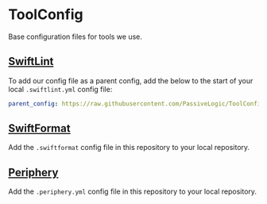 # ToolConfig
Base configuration files for tools we use.

## [SwiftLint](https://github.com/realm/SwiftLint)
To add our config file as a parent config, add the below to the start of your local `.swiftlint.yml` config file:
```yml
parent_config: https://raw.githubusercontent.com/PassiveLogic/ToolConfig/main/.swiftlint.yml
```

## [SwiftFormat](https://github.com/nicklockwood/SwiftFormat)
Add the `.swiftformat` config file in this repository to your local repository.

## [Periphery](https://github.com/peripheryapp/periphery)
Add the `.periphery.yml` config file in this repository to your local repository.
